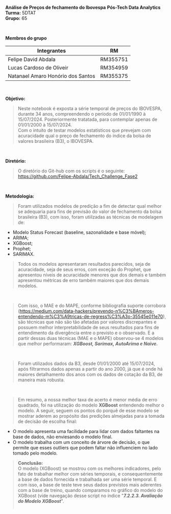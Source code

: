 **Análise de Preços de fechamento do Ibovespa**
**Pós-Tech Data Analytics**<br/>
**Turma:** 5DTAT<br/>
**Grupo:** 65<br/>

<br/>

**Membros do grupo**

| Integrantes                        | RM              |
| ---------------------------------- | --------------- |
| Felipe David Abdala                | RM355751        |
| Lucas Cardoso de Oliveir           | RM354959        |
| Natanael Amaro Honório dos Santos  | RM355375        |

<br/>

**Objetivo:**<br/>

> Neste notebook é exposta a série temporal de preços do IBOVESPA, durante 34 anos, compreendendo o período de 01/01/1990 à 15/07/2024. Posteriormente tratatada, para contemplar apenas de 01/01/2000 à 15/07/2024. <br/>
Com o intuito de testar modelos estatísticos que prevejam com acuracidade qual o preço de fechamento do índice da bolsa de valores brasileira (B3), o IBOVESPA.

<br/>

**Diretório:**<br/>
> O diretório do Git-hub com os scripts é o seguinte:
https://github.com/Felipe-Abdala/Tech_Challenge_Fase2

<br/>

**Metodologia:**<br/>

> Foram utilizados modelos de predição a fim de detectar qual melhor se adequaria para fins de previsão do valor de fechamento da bolsa brasileira (B3), com isso, foram utiilzadas as técnicas de modelagem de:
* Modelo Status Forecast (baseline, sazonalidade e base móvel);
* ARIMA;
* XGBoost;
* Prophet;
* SARIMAX.




> Todos os modelos apresentaram resultados parecidos, seja de acuracidade, seja de seus erros, com exceção do Prophet, que apresentou níveis de acuracidade menores que dos demais e também apresentou métricas de erro também maiores que dos demais modelos.
</br>

> Com isso, o MAE e do MAPE, conforme bibliografia suporte corrobora (https://medium.com/data-hackers/prevendo-n%C3%BAmeros-entendendo-m%C3%A9tricas-de-regress%C3%A3o-35545e011e70), são técnicas que não são tão afetadas por valores discrepantes e possuem melhor interpretabilidade de seus resultados para fins de entendimento da divergência entre o previsto e o observado. E a partir dessas duas técnicas (MAE e o MAPE) observou-se 4 modelos que melhor performaram: ***XGBoost, Sarimax, AutoArima e Naive.***
</br>

> Foram utilizados dados da B3, desde 01/01/2000 até 15/07/2024, após filtrarmos dados apenas a partir do ano 2000, já que é onde há maiores detalhamento dos anos com os dados de cotação da B3, de maneira mais robusta.
</br>

> Em resumo, a nossa melhor taxa de acerto é menor média de erro quadrado, foi na utilização do modelo **XGBoost** entendendo melhor o modelo. A seguir, seguem os pontos do porquê de esse modelo se mostrar aderem ao propósito das predições almejadas para a tomada de decisão de escolha final:</br>
- O modelo apresenta uma facilidade para lidar com dados faltantes na base de dados, não enviesando o modelo final.
- ⁠O modelo trabalha com um conceito de árvore de decisão, o que permite que esses outliers que podem faltar não influenciem no lado tomado pelo modelo.

>**Conclusão:**
</br>O modelo (XGBoost) se mostrou com os melhores indicadores, pelo fato de trabalhar melhor com séries temporais, e consequentemente a base de dados fornecida e trabalhada ser uma série temporal. E com isso, a base de teste teve seus dados previstos mais aderentes com a base de treino, quando comparamos no gráfico do modelo do XGBoost (vide navegação desse script no índice "***7.2.2.3. Avaliação do Modelo XGBoost***".
</br></br>


